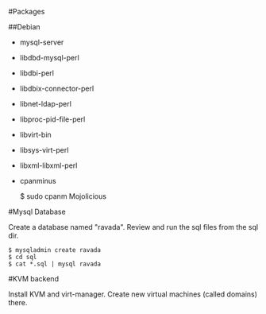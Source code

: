 #Packages

##Debian

- mysql-server
- libdbd-mysql-perl
- libdbi-perl
- libdbix-connector-perl
- libnet-ldap-perl
- libproc-pid-file-perl
- libvirt-bin
- libsys-virt-perl
- libxml-libxml-perl
- cpanminus

    $ sudo cpanm Mojolicious

#Mysql Database

Create a database named "ravada". Review and run the sql files from the sql dir.

    $ mysqladmin create ravada
    $ cd sql
    $ cat *.sql | mysql ravada

#KVM backend

Install KVM and virt-manager. Create new virtual machines (called domains) there.
